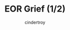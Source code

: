 ---
media: "images/rounds/round_1/eor_grief_1.png"
media_type: image
title: EOR Grief (1/2)
author: [cindertroy]
desc: After this, we needed to mop up the blood stains on the map file before round 2.
---